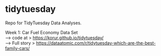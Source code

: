 # tidytuesday
Repo for TidyTuesday Data Analyses. 

Week 1: Car Fuel Economy Data Set     
--> code at > https://korur.github.io/tidytuesday/    
--> Full story > https://dataatomic.com/r/tidytuesday-which-are-the-best-family-cars/      
